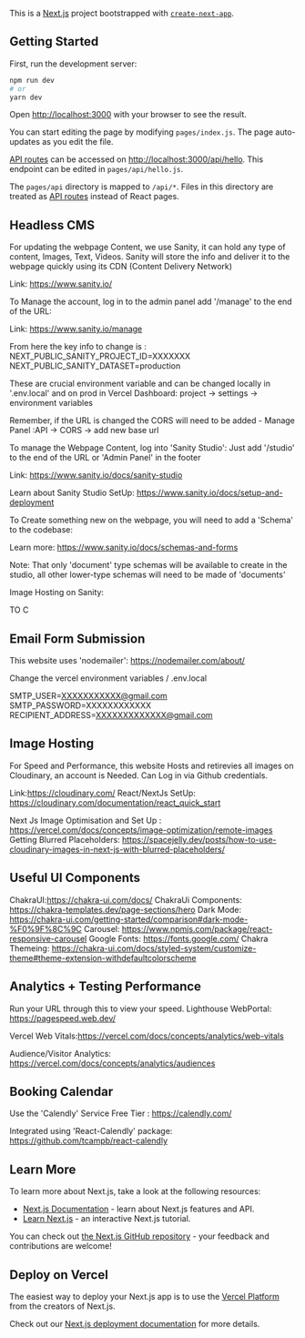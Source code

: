 This is a [Next.js](https://nextjs.org/) project bootstrapped with [`create-next-app`](https://github.com/vercel/next.js/tree/canary/packages/create-next-app).

## Getting Started

First, run the development server:

```bash
npm run dev
# or
yarn dev
```

Open [http://localhost:3000](http://localhost:3000) with your browser to see the result.

You can start editing the page by modifying `pages/index.js`. The page auto-updates as you edit the file.

[API routes](https://nextjs.org/docs/api-routes/introduction) can be accessed on [http://localhost:3000/api/hello](http://localhost:3000/api/hello). This endpoint can be edited in `pages/api/hello.js`.

The `pages/api` directory is mapped to `/api/*`. Files in this directory are treated as [API routes](https://nextjs.org/docs/api-routes/introduction) instead of React pages.

##  Headless CMS
For updating the webpage Content, we use Sanity, it can hold any type of content, Images, Text, Videos. Sanity will store the info and deliver it to the webpage quickly using its CDN (Content Delivery Network)

Link: https://www.sanity.io/

To Manage the account, log in to the admin panel add '/manage' to the end of the URL:

Link: https://www.sanity.io/manage

From here the key info to change is :
NEXT_PUBLIC_SANITY_PROJECT_ID=XXXXXXX
NEXT_PUBLIC_SANITY_DATASET=production

These are crucial environment variable and can be changed locally in '.env.local' and on prod in Vercel Dashboard:  project -> settings -> environment variables

Remember, if the URL is changed the CORS will need to be added - Manage Panel :API -> CORS -> add new base url

To manage the Webpage Content, log into 'Sanity Studio': Just add '/studio' to the end of the URL or 'Admin Panel' in the footer

Link: https://www.sanity.io/docs/sanity-studio

Learn about Sanity Studio SetUp: https://www.sanity.io/docs/setup-and-deployment


To Create something new on the webpage, you will need to add a 'Schema' to the codebase:

Learn more: https://www.sanity.io/docs/schemas-and-forms

Note: That only 'document' type schemas will be available to create in the studio, all other lower-type schemas will need to be made of 'documents'

Image Hosting on Sanity: 


TO C

## Email Form Submission

This website uses 'nodemailer': https://nodemailer.com/about/

Change the vercel environment variables / .env.local

SMTP_USER=XXXXXXXXXXX@gmail.com
SMTP_PASSWORD=XXXXXXXXXXXX
RECIPIENT_ADDRESS=XXXXXXXXXXXXX@gmail.com


## Image Hosting
For Speed and Performance, this website Hosts and retirevies all images on Cloudinary, an account is Needed.
Can Log in via Github credentials.

Link:https://cloudinary.com/
React/NextJs SetUp: https://cloudinary.com/documentation/react_quick_start

Next Js Image Optimisation and Set Up : https://vercel.com/docs/concepts/image-optimization/remote-images
Getting Blurred Placeholders: https://spacejelly.dev/posts/how-to-use-cloudinary-images-in-next-js-with-blurred-placeholders/


## Useful UI Components
 ChakraUI:https://chakra-ui.com/docs/
 ChakraUi Components: https://chakra-templates.dev/page-sections/hero
 Dark Mode: https://chakra-ui.com/getting-started/comparison#dark-mode-%F0%9F%8C%9C
 Carousel: https://www.npmjs.com/package/react-responsive-carousel
 Google Fonts: https://fonts.google.com/
 Chakra Themeing: https://chakra-ui.com/docs/styled-system/customize-theme#theme-extension-withdefaultcolorscheme




## Analytics + Testing Performance
Run your URL through this to view your speed. 
Lighthouse WebPortal: https://pagespeed.web.dev/

Vercel Web Vitals:https://vercel.com/docs/concepts/analytics/web-vitals


Audience/Visitor Analytics: https://vercel.com/docs/concepts/analytics/audiences

## Booking Calendar
Use the 'Calendly' Service Free Tier : https://calendly.com/

Integrated using 'React-Calendly' package: https://github.com/tcampb/react-calendly


## Learn More

To learn more about Next.js, take a look at the following resources:

- [Next.js Documentation](https://nextjs.org/docs) - learn about Next.js features and API.
- [Learn Next.js](https://nextjs.org/learn) - an interactive Next.js tutorial.

You can check out [the Next.js GitHub repository](https://github.com/vercel/next.js/) - your feedback and contributions are welcome!

## Deploy on Vercel

The easiest way to deploy your Next.js app is to use the [Vercel Platform](https://vercel.com/new?utm_medium=default-template&filter=next.js&utm_source=create-next-app&utm_campaign=create-next-app-readme) from the creators of Next.js.

Check out our [Next.js deployment documentation](https://nextjs.org/docs/deployment) for more details.

